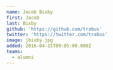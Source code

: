 ```yaml
---
name: Jacob Bixby
first: Jacob
last: Bixby
github: 'https://github.com/trabus'
twitter: 'https://twitter.com/trabus'
image: jbixby.jpg
added: 2016-04-15T09:05:00.000Z
teams:
  - alumni
---
```

